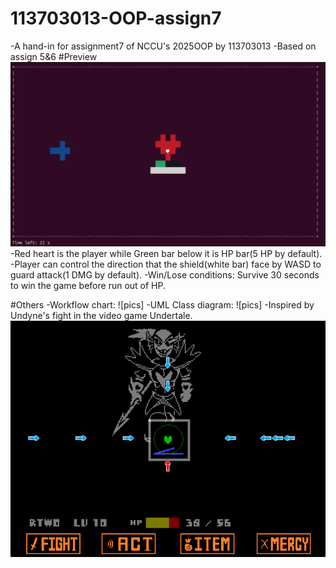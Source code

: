 # 113703013-OOP-assign7
-A hand-in for assignment7 of NCCU's 2025OOP by 113703013
-Based on assign 5&6
#Preview
![pics](images/preview.png)
-Red heart is the player while Green bar below it is HP bar(5 HP by default).
-Player can control the direction that the shield(white bar) face by WASD to guard attack(1 DMG by default).
-Win/Lose conditions: Survive 30 seconds to win the game before run out of HP. 

#Others
-Workflow chart:
![pics]
-UML Class diagram:
![pics]
-Inspired by Undyne's fight in the video game Undertale.
![pics](images/inspired.png)
